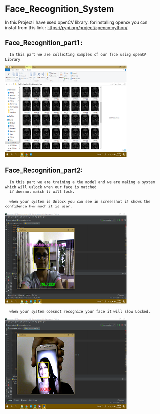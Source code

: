 # Face_Recognition_System
In this Project i have used openCV library.
for installing opencv you can install from this link :
https://pypi.org/project/opencv-python/


## Face_Recognition_part1 :
      In this part we are collecting samples of our face using openCV Library
<img src ="Images/Faces.png" width="400" height="300">
    
## Face_Recognition_part2:
      In this part we are training a the model and we are making a system which will unlock when our face is matched
      if doesnot match it will lock.
      
      when your system is Unlock you can see in screenshot it shows the confidence how much it is user.
      
<img src ="Images/Unlocked.png" width="400" height="300">

      when your system doesnot recognize your face it will show Locked.
<img src ="Images/Locked.png" width="400" height="300">
